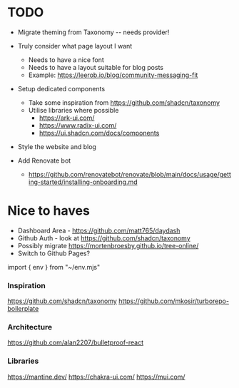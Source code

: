 # TODO

- Migrate theming from Taxonomy -- needs provider!

- Truly consider what page layout I want

  - Needs to have a nice font
  - Needs to have a layout suitable for blog posts
  - Example: https://leerob.io/blog/community-messaging-fit

- Setup dedicated components

  - Take some inspiration from https://github.com/shadcn/taxonomy
  - Utilise libraries where possible
    - https://ark-ui.com/
    - https://www.radix-ui.com/
    - https://ui.shadcn.com/docs/components

- Style the website and blog

- Add Renovate bot
  - https://github.com/renovatebot/renovate/blob/main/docs/usage/getting-started/installing-onboarding.md

# Nice to haves

- Dashboard Area - https://github.com/matt765/daydash
- Github Auth - look at https://github.com/shadcn/taxonomy
- Possibly migrate https://mortenbroesby.github.io/tree-online/
- Switch to Github Pages?

import { env } from "~/env.mjs"

### Inspiration

https://github.com/shadcn/taxonomy
https://github.com/mkosir/turborepo-boilerplate

### Architecture

https://github.com/alan2207/bulletproof-react

### Libraries

https://mantine.dev/
https://chakra-ui.com/
https://mui.com/
